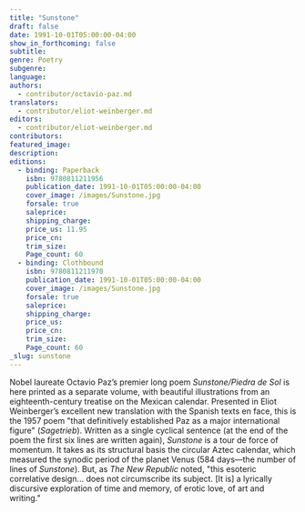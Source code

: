 ```yaml
---
title: "Sunstone"
draft: false
date: 1991-10-01T05:00:00-04:00
show_in_forthcoming: false
subtitle:
genre: Poetry
subgenre:
language:
authors:
  - contributor/octavio-paz.md
translators:
  - contributor/eliot-weinberger.md
editors:
  - contributor/eliot-weinberger.md
contributors:
featured_image:
description:
editions:
  - binding: Paperback
    isbn: 9780811211956
    publication_date: 1991-10-01T05:00:00-04:00
    cover_image: /images/Sunstone.jpg
    forsale: true
    saleprice:
    shipping_charge:
    price_us: 11.95
    price_cn:
    trim_size:
    Page_count: 60
  - binding: Clothbound
    isbn: 9780811211970
    publication_date: 1991-10-01T05:00:00-04:00
    cover_image: /images/Sunstone.jpg
    forsale: true
    saleprice:
    shipping_charge:
    price_us:
    price_cn:
    trim_size:
    Page_count: 60
_slug: sunstone
---
```


Nobel laureate Octavio Paz’s premier long poem _Sunstone/Piedra de Sol_ is here printed as a separate volume, with beautiful illustrations from an eighteenth-century treatise on the Mexican calendar. Presented in Eliot Weinberger’s excellent new translation with the Spanish texts en face, this is the 1957 poem "that definitively established Paz as a major international figure" (_Sagetrieb_). Written as a single cyclical sentence (at the end of the poem the first six lines are written again), _Sunstone_ is a tour de force of momentum. It takes as its structural basis the circular Aztec calendar, which measured the synodic period of the planet Venus (584 days––the number of lines of _Sunstone_). But, as _The New Republic_ noted, "this esoteric correlative design... does not circumscribe its subject. [It is] a lyrically discursive exploration of time and memory, of erotic love, of art and writing."

